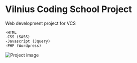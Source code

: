 # Vilnius Coding School Project

Web development project for VCS

    -HTML
    -CSS (SASS)
    -Javascript (Jquery)
    -PHP (Wordpress)

![Project image](Minimalist-Travel-Website-Template-Design.png)

